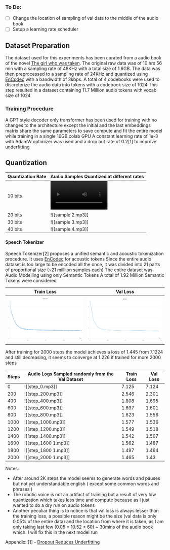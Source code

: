 ### To Do:
- [ ] Change the location of sampling of val data to the middle of the audio book
- [ ] Setup a learning rate scheduler
## Dataset Preparation
The dataset used for this experiments has been curated from a audio book of the novel [The girl who was taken](https://www.youtube.com/watch?v=8eez1QIKrp4). The original raw data was of 10 hrs 56 min with a sampling rate of 48KHz with a total size of 1.6GB. The data was then preprocessed to a sampling rate of 24KHz and quantized using [EnCodec](https://github.com/facebookresearch/encodec) with a bandwidth of 3kbps. A total of 4 codebooks were used to discreterize the audio data into tokens with a codebook size of 1024
This step resulted in a dataset containing 11.7 Million audio tokens with vocab size of 1024
### Training Procedure
A GPT style decoder only transformer has been used for training with no changes to the architecture except the initial and the last embeddings matrix share the same parameters to save compute and fit the entire model while training in a single 16GB colab GPU
A constant learning rate of 1e-3 with AdamW optimizer was used and a drop out rate of 0.2[1] to improve underfitting

## Quantization

| Quantization Rate | Audio Samples Quantized at different rates |
| ----------------- | ------------------------------------------ |
| 10 bits           | <video src='./assets/sample.mov' width=180>                          |
| 20 bits           | ![[sample 2.mp3]]                          |
| 30 bits           | ![[sample 3.mp3]]                          |
| 40 bits           | ![[sample 4.mp3]]                          |

#### Speech Tokenizer
Speech Tokenizer[2] proposes a unified semantic and acoustic tokenization procedure.
It uses [EnCodec](https://github.com/facebookresearch/encodec) for acoustic tokens 
Since the entire audio dataset is too large to be encoded all the once, it was divided into 21 parts of proportional size (~21 milllion samples each)
The entire dataset was
Audio Modelling using only Semantic Tokens
A total of 1.92 Million Semantic Tokens were considered

| Train Loss                           | Val Loss                             |
| ------------------------------------ | ------------------------------------ |
| ![train_loss](./assets/train_loss.png) | ![val_loss](./assets/val_loss.png) |

After training for 2000 steps the model achieves a loss of 1.445 from 7.1224 and still decreasing, it seems to converge at 1.226 if trained for more 2000 steps

| Steps | Audio Logs Sampled randomly from the Val Dataset | Train Loss | Val Loss |
| ----- | ------------------------------------------------ | ---------- | -------- |
| 0     | ![[step_0.mp3]]                                  | 7.125      | 7.124    |
| 200   | ![[step_200.mp3]]                                | 2.546      | 2.301    |
| 400   | ![[step_400.mp3]]                                | 1.808      | 1.695    |
| 600   | ![[step_600.mp3]]                                | 1.697      | 1.601    |
| 800   | ![[step_800.mp3]]                                | 1.623      | 1.556    |
| 1000  | ![[step_1000.mp3]]                               | 1.577      | 1.536    |
| 1200  | ![[step_1200.mp3]]                               | 1.549      | 1.518    |
| 1400  | ![[step_1400.mp3]]                               | 1.542      | 1.507    |
| 1600  | ![[step_1600 1.mp3]]                             | 1.562      | 1.487    |
| 1800  | ![[step_1800 1.mp3]]                             | 1.497      | 1.464    |
| 2000  | ![[step_2000 1.mp3]]                             | 1.465      | 1.43     |
Notes:
- After around 2K steps the model seems to generate words and pauses but not yet understandable english ( except some common words and phrases )
- The robotic voice is not an artifact of training but a result of very low quantization which takes less time and compute because as I just wanted to do a dry run on audio tokens
- Another peculiar thing is to notice is that val loss is always lesser than the training loss, a possible reason might be the size (val data is only 0.05% of the entire data) and the location from where it is taken, as I am only taking last few (0.05 * 10.52 * 60) ~ 30mins of the audio book which. I will fix this in the next model run

Appendix:
[1] - [Dropout Reduces Underfitting](https://arxiv.org/abs/2303.01500)
